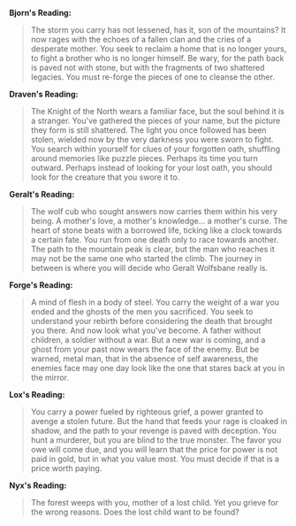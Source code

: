 **Bjorn's Reading:**
> The storm you carry has not lessened, has it, son of the mountains? It now rages with the echoes of a fallen clan and the cries of a desperate mother. You seek to reclaim a home that is no longer yours, to fight a brother who is no  longer himself. Be wary, for the path back is paved not with stone, but with the fragments of two shattered legacies. You must re-forge the pieces of one to cleanse the other.

**Draven's Reading:**
> The Knight of the North wears a familiar face, but the soul behind it is a stranger. You've gathered the pieces of your name, but the picture they form is still shattered. The light you once followed has been stolen, wielded now by the very darkness you were sworn to fight. You search within yourself for clues of your forgotten oath, shuffling around memories like puzzle pieces. Perhaps its time you turn outward. Perhaps instead of looking for your lost oath, you should look for the creature that you swore it to.

**Geralt's Reading:**
> The wolf cub who sought answers now carries them within his very being. A mother's love, a mother's knowledge... a mother's curse. The heart of stone beats with a borrowed life, ticking like a clock towards a certain fate. You run from one death only to race towards another. The path to the mountain peak is clear, but the man who reaches it may not be the same one who started the climb. The journey in between is where you will decide who Geralt Wolfsbane really is.

**Forge's Reading:**
> A mind of flesh in a body of steel. You carry the weight of a war you ended and the ghosts of the men you sacrificed. You seek to understand your rebirth before considering the death that brought you there. And now look what you've become. A father without children, a soldier without a war. But a new war is coming, and a ghost from your past now wears the face of the enemy. But be warned, metal man, that in the absence of self awareness, the enemies face may one day look like the one that stares back at you in the mirror.

**Lox's Reading:**
> You carry a power fueled by righteous grief, a power granted to avenge a stolen future. But the hand that feeds your rage is cloaked in shadow, and the path to your revenge is paved with deception. You hunt a murderer, but you are blind to the true monster. The favor you owe will come due, and you will learn that the price for power is not paid in gold, but in what you value most. You must decide if that is a price worth paying.

**Nyx's Reading:**
> The forest weeps with you, mother of a lost child. Yet you grieve for the wrong reasons. Does the lost child want to be found? 